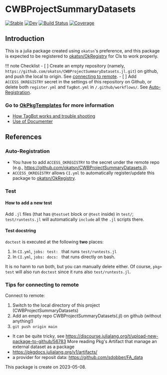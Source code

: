 # CWBProjectSummaryDatasets

[![Stable](https://img.shields.io/badge/docs-stable-blue.svg)](https://okatsn.github.io/CWBProjectSummaryDatasets.jl/stable/)
[![Dev](https://img.shields.io/badge/docs-dev-blue.svg)](https://okatsn.github.io/CWBProjectSummaryDatasets.jl/dev/)
[![Build Status](https://github.com/okatsn/CWBProjectSummaryDatasets.jl/actions/workflows/CI.yml/badge.svg?branch=master)](https://github.com/okatsn/CWBProjectSummaryDatasets.jl/actions/workflows/CI.yml?query=branch%3Amaster)
[![Coverage](https://codecov.io/gh/okatsn/CWBProjectSummaryDatasets.jl/branch/master/graph/badge.svg)](https://codecov.io/gh/okatsn/CWBProjectSummaryDatasets.jl)

<!-- Don't have any of your custom contents above; they won't occur if there is no citation. -->

## Introduction

This is a julia package created using `okatsn`'s preference, and this package is expected to be registered to [okatsn/OkRegistry](https://github.com/okatsn/OkRegistry) for CIs to work properly.

!!! note Checklist
    - [ ] Create an empty repository (namely, `https://github.com/okatsn/CWBProjectSummaryDatasets.jl.git`) on github, and push the local to origin. See [connecting to remote](#tips-for-connecting-to-remote).
    - [ ] Add `ACCESS_OKREGISTRY` secret in the settings of this repository on Github, or delete both `register.yml` and `TagBot.yml` in `/.github/workflows/`. See [Auto-Registration](#auto-registration).


### Go to [OkPkgTemplates](https://github.com/okatsn/OkPkgTemplates.jl) for more information
- [How TagBot works and trouble shooting](https://github.com/okatsn/OkPkgTemplates.jl#tagbot)
- [Use of Documenter](https://github.com/okatsn/OkPkgTemplates.jl#use-of-documenter)

## References

### Auto-Registration
- You have to add `ACCESS_OKREGISTRY` to the secret under the remote repo (e.g., https://github.com/okatsn/CWBProjectSummaryDatasets.jl).
- `ACCESS_OKREGISTRY` allows `CI.yml` to automatically register/update this package to [okatsn/OkRegistry](https://github.com/okatsn/OkRegistry).

### Test
#### How to add a new test
Add `.jl` files (that has `@testset` block or `@test` inside) in `test/`; `test/runtests.jl` will automatically `include` all the `.jl` scripts there.

#### Test docstring
`doctest` is executed at the following **two** places:
1. In `CI.yml`, `jobs: test: ` that runs `test/runtests.jl`
2. In `CI.yml`, `jobs: docs: ` that runs directly on bash.

It is no harm to run both, but you can manually delete either.
Of course, `pkg> test` will also run `doctest` since it runs also `test/runtests.jl`.

### Tips for connecting to remote
Connect to remote:
1. Switch to the local directory of this project (CWBProjectSummaryDatasets)
2. Add an empty repo CWBProjectSummaryDatasets(.jl) on github (without anything!)
3. `git push origin main`
- It can be quite tricky, see https://discourse.julialang.org/t/upload-new-package-to-github/56783
More reading
Pkg's Artifact that manage an external dataset as a package
- https://pkgdocs.julialang.org/v1/artifacts/
- a provider for reposit data: https://github.com/sdobber/FA_data


This package is create on 2023-05-08.
